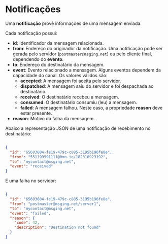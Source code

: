 # Notificações

Uma **notificação** provê informações de uma mensagem enviada. 

Cada notificação possui:
- **id**: Identificador da mensagem relacionada. 
- **from**: Endereço do originador da notificação. Uma notificação pode ser gerada pelo servidor (`postmaster@msging.net`) ou pelo cliente final, dependendo do **evento**.
- **to**: Endereço do destinatário da mensagem.
- **event**: Evento relacionado a mensagem. Alguns eventos dependem da capacidade do canal. Os valores válidos são:
  * **accepted**: A mensagem foi aceita pelo servidor.
  * **dispatched**: A mensagem saiu do servidor e foi despachada ao destinatário.
  * **received**: O destinatário recebeu a mensagem.
  * **consumed**: O destinatário consumiu (leu) a mensagem.
  * **failed**: A mensagem falhou. Neste caso, a propriedade **reason** deve estar presente.
- **reason**: Motivo da falha da mensagem.

Abaixo a representação JSON de uma notificação de recebimento no destinatário:

```json

{
  "id": "65603604-fe19-479c-c885-3195b196fe8e",
  "from": "551199991111@0mn.io/182310923192",
  "to": "mycontact@msging.net",
  "event": "received"
}

```
E uma falha no servidor:

```json

{
  "id": "65603604-fe19-479c-c885-3195b196fe8e",
  "from": "postmaster@msging.net/server1",
  "to": "mycontact@msging.net",
  "event": "failed",
  "reason": {
    "code": 42,
    "description": "Destination not found"
  }
}

```
